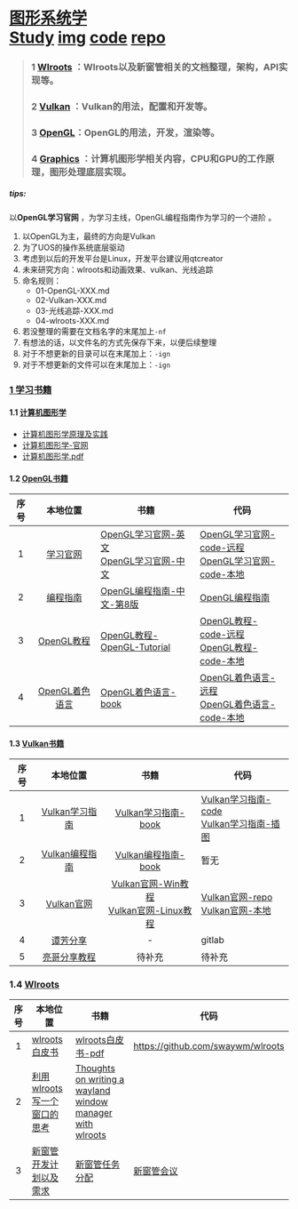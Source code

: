 # [图形系统学](./)<br>[Study](./01-study)     [img](./01-study/img)   [code](./02-code)    [repo](./03-repo)     

>###   1  <a href="#Wlroots">Wlroots</a>  ：Wlroots以及新窗管相关的文档整理，架构，API实现等。
>
>### 2  <a href="#Vulkan">Vulkan</a>  ：Vulkan的用法，配置和开发等。
>
>###    3  <a href="#OpenGL">OpenGL</a>：OpenGL的用法，开发，渲染等。
>
>### 4 <a href="#Graphics">Graphics</a> ：计算机图形学相关内容，CPU和GPU的工作原理，图形处理底层实现。

##### _tips:_

以**OpenGL学习官网**  ，为学习主线，OpenGL编程指南作为学习的一个进阶 。

1. 以OpenGL为主，最终的方向是Vulkan   
2. 为了UOS的操作系统底层驱动    
3. 考虑到以后的开发平台是Linux，开发平台建议用qtcreator    
4. 未来研究方向：wlroots和动画效果、vulkan、光线追踪    
5. 命名规则：   
	- 01-OpenGL-XXX.md   
	- 02-Vulkan-XXX.md   
	- 03-光线追踪-XXX.md    
	- 04-wlroots-XXX.md    
6. 若没整理的需要在文档名字的末尾加上`-nf`  
7. 有想法的话，以文件名的方式先保存下来，以便后续整理   
8. 对于不想更新的目录可以在末尾加上：`-ign`   
9. 对于不想更新的文件可以在末尾加上：`-ign`     


### [1 学习书籍](./00-book)    

#### 1.1 <a name="Graphics"></a>[计算机图形学](./00-book/01-computer-graphics)

- [计算机图形学原理及实践](./00-book/01-computer-graphics/01-计算机图形学原理及实践.md)    
- [计算机图形学-官网](http://cgpp.net/about.xml)  
- [计算机图形学.pdf](./00-book/01-computer-graphics/02-计算机图形学.pdf)

#### 1.2  <a name="OpenGL"></a>[OpenGL书籍](./00-book/02-opengl)   

序号|本地位置|书籍|代码
:-:|:-:|-|-
1|[学习官网](./00-book/02-opengl/01-OpenGL-official-website)|[OpenGL学习官网-英文](https://learnopengl.com/)<br>[OpenGL学习官网-中文](https://learnopengl-cn.github.io/intro/)  |[OpenGL学习官网-code-远程](https://github.com/JoeyDeVries/LearnOpenGL)<br>[OpenGL学习官网-code-本地](./00-book/02-opengl/01-OpenGL-official-website/code/LearnOpenGL)
2|[编程指南](./00-book/02-opengl/03-OpenGL-programming-guide-9th)|[OpenGL编程指南-中文-第8版](./00-book/02-opengl/03-OpenGL-programming-guide-9th/01-OpenGL编程指南(第8版).pdf)|[OpenGL编程指南](./00-book/02-opengl/03-OpenGL-programming-guide-9th/code)
3|[OpenGL教程](./00-book/02-opengl/02-OpenGL-tutorial)|[OpenGL教程-OpenGL-Tutorial](http://www.opengl-tutorial.org/cn/beginners-tutorials/tutorial-1-opening-a-window/)|[OpenGL教程-code-远程](https://codeload.github.com/opengl-tutorials/ogl/zip/master)<br>[OpenGL教程-code-本地](./00-book/02-opengl/02-OpenGL-tutorial/code)  
4|[OpenGL着色语言](./00-book/02-opengl/04-OpenGL-shade-language)|[OpenGL着色语言-book](./00-book/02-opengl/04-OpenGL-shade-language/01-OpenGL-shade-language.pdf)|[OpenGL着色语言-远程](https://github.com/daw42/glslcookbook)<br>[OpenGL着色语言-code-本地](./00-book/02-opengl/04-OpenGL-shade-language/code/glslcookbook)   

#### 1.3 <a name="Vulkan"></a>[Vulkan书籍](./00-book/03-vulkan)   

序号|本地位置|书籍|代码  
:-:|:-:|:-:|-
1|[Vulkan学习指南](./00-book/03-vulkan/01-Vulkan-study-guide)| [Vulkan学习指南-book](./00-book/03-vulkan/01-Vulkan-study-guide/vulkan-study-guide.md) |[Vulkan学习指南-code](./00-book/03-vulkan/01-Vulkan-study-guide/code)<br>[Vulkan学习指南-插图](./00-book/03-vulkan/01-Vulkan-study-guide/graphics)
2|[Vulkan编程指南](./00-book/03-vulkan/02-Vulkan-programming-guide) |[Vulkan编程指南-book](./00-book/03-vulkan/02-Vulkan-programming-guide/Vulkan编程指南.pdf) |暂无
3|[Vulkan官网](https://vulkan.lunarg.com/doc/sdk/1.2.176.1/windows/samples_index.html) |[Vulkan官网-Win教程](./00-book/03-vulkan/03-Vulkan-official-website/VulkanSDK-Windows-Doc/sdk-1.2.176.1/tutorial/html/index.html)<br>[Vulkan官网-Linux教程](./00-book/03-vulkan/03-Vulkan-official-website\VulkanSDK-Linux-Doc\sdk-1.2.176.1\tutorial\html/index.html) |[Vulkan官网-repo](https://github.com/LunarG/VulkanSamples)  <br>[Vulkan官网-本地](./00-book/03-vulkan/03-Vulkan-official-website/code/VulkanSamples) 
4|[谭芳分享](https://shimo.im/docs/Qk6PT8v6QRwHhyJ3/read)|-|gitlab
5|[亮哥分享教程](https://vulkan-tutorial.com/) |待补充|待补充



### 1.4 <a name="Wlroots"></a>[Wlroots](./00-book/04-wlroots)    
序号|本地位置|书籍| 代码
:-:|-|-|-
1|[wlroots白皮书](./00-book/04-wlroots/01-wlroots-白皮书.pdf) | [wlroots白皮书-pdf](./00-book/04-wlroots/01-wlroots-白皮书.pdf) |https://github.com/swaywm/wlroots  
2| [利用wlroots写一个窗口的思考](./00-book/04-wlroots/03-wayland-window-manager-with-wlroots) |[Thoughts on writing a wayland window manager with wlroots](http://inclem.net/2021/04/17/wayland/writing_a_wayland_compositor_with_wlroots/)|
3|[新窗管开发计划以及需求](https://onlyoffice.uniontech.com/Products/Files/DocEditor.aspx?fileid=48736) |[新窗管任务分配](https://onlyoffice.uniontech.com/Products/Files/DocEditor.aspx?fileid=48736)|[新窗管会议](https://onlyoffice.uniontech.com/Products/Files/DocEditor.aspx?fileid=48736)  

